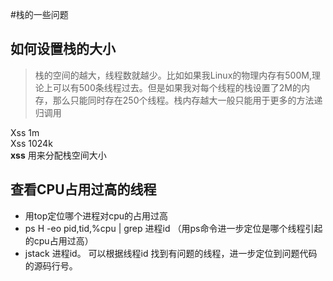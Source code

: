 #栈的一些问题
## 如何设置栈的大小
> 栈的空间的越大，线程数就越少。比如如果我Linux的物理内存有500M,理论上可以有500条线程过去。但是如果我对每个线程的栈设置了2M的内存，那么只能同时存在250个线程。栈内存越大一般只能用于更多的方法递归调用
>
Xss 1m <br>
Xss 1024k<br>
**xss** 用来分配栈空间大小


## 查看CPU占用过高的线程
- 用top定位哪个进程对cpu的占用过高
- ps H -eo pid,tid,%cpu | grep 进程id （用ps命令进一步定位是哪个线程引起的cpu占用过高）
- jstack 进程id。
     可以根据线程id 找到有问题的线程，进一步定位到问题代码的源码行号。
